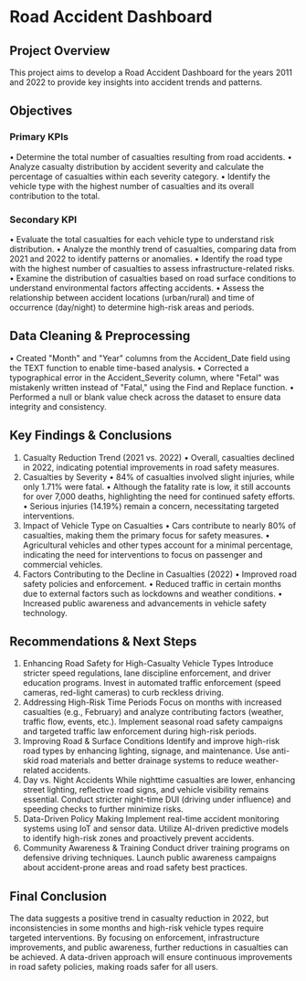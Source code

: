 # Road Accident Dashboard

## Project Overview

This project aims to develop a Road Accident Dashboard for the years 2011 and 2022 to provide key insights into accident trends and patterns.

## Objectives

### Primary KPIs

• Determine the total number of casualties resulting from road accidents.
• Analyze casualty distribution by accident severity and calculate the percentage of casualties within each severity category.
• Identify the vehicle type with the highest number of casualties and its overall contribution to the total.

### Secondary KPI

• Evaluate the total casualties for each vehicle type to understand risk distribution.
• Analyze the monthly trend of casualties, comparing data from 2021 and 2022 to identify patterns or anomalies.
• Identify the road type with the highest number of casualties to assess infrastructure-related risks.
• Examine the distribution of casualties based on road surface conditions to understand environmental factors affecting accidents.
• Assess the relationship between accident locations (urban/rural) and time of occurrence (day/night) to determine high-risk areas and periods.

## Data Cleaning & Preprocessing

• Created "Month" and "Year" columns from the Accident_Date field using the TEXT function to enable time-based analysis.
• Corrected a typographical error in the Accident_Severity column, where "Fetal" was mistakenly written instead of "Fatal," using the Find and Replace function.
• Performed a null or blank value check across the dataset to ensure data integrity and consistency.

## Key Findings & Conclusions

1. Casualty Reduction Trend (2021 vs. 2022)
   • Overall, casualties declined in 2022, indicating potential improvements in road safety measures.
2. Casualties by Severity
   • 84% of casualties involved slight injuries, while only 1.71% were fatal.
   • Although the fatality rate is low, it still accounts for over 7,000 deaths, highlighting the need for continued safety efforts.
   • Serious injuries (14.19%) remain a concern, necessitating targeted interventions.
3. Impact of Vehicle Type on Casualties
   • Cars contribute to nearly 80% of casualties, making them the primary focus for safety measures.
   • Agricultural vehicles and other types account for a minimal percentage, indicating the need for interventions to focus on passenger and commercial vehicles.
4. Factors Contributing to the Decline in Casualties (2022)
   • Improved road safety policies and enforcement.
   • Reduced traffic in certain months due to external factors such as lockdowns and weather conditions.
   • Increased public awareness and advancements in vehicle safety technology.

## Recommendations & Next Steps

1. Enhancing Road Safety for High-Casualty Vehicle Types
   Introduce stricter speed regulations, lane discipline enforcement, and driver education programs. Invest in automated traffic enforcement (speed cameras, red-light cameras) to curb reckless driving.
2. Addressing High-Risk Time Periods
   Focus on months with increased casualties (e.g., February) and analyze contributing factors (weather, traffic flow, events, etc.). Implement seasonal road safety campaigns and targeted traffic law enforcement during high-risk periods.
3. Improving Road & Surface Conditions
   Identify and improve high-risk road types by enhancing lighting, signage, and maintenance. Use anti-skid road materials and better drainage systems to reduce weather-related accidents.
4. Day vs. Night Accidents
   While nighttime casualties are lower, enhancing street lighting, reflective road signs, and vehicle visibility remains essential. Conduct stricter night-time DUI (driving under influence) and speeding checks to further minimize risks.
5. Data-Driven Policy Making
   Implement real-time accident monitoring systems using IoT and sensor data. Utilize AI-driven predictive models to identify high-risk zones and proactively prevent accidents.
6. Community Awareness & Training
   Conduct driver training programs on defensive driving techniques. Launch public awareness campaigns about accident-prone areas and road safety best practices.

## Final Conclusion
The data suggests a positive trend in casualty reduction in 2022, but inconsistencies in some months and high-risk vehicle types require targeted interventions. By focusing on enforcement, infrastructure improvements, and public awareness, further reductions in casualties can be achieved. A data-driven approach will ensure continuous improvements in road safety policies, making roads safer for all users.
